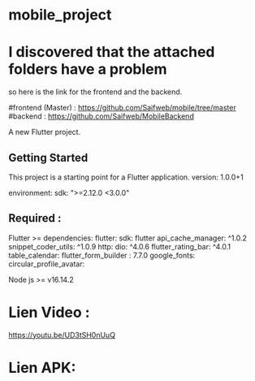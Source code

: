 # mobile_project

# I discovered that the attached folders have a problem

so here is the link for the frontend and the backend.

#frontend (Master) :
https://github.com/Saifweb/mobile/tree/master
#backend :
https://github.com/Saifweb/MobileBackend

A new Flutter project.

## Getting Started

This project is a starting point for a Flutter application.
version: 1.0.0+1

environment:
  sdk: ">=2.12.0 <3.0.0"
## Required : 
Flutter >= 
dependencies:
  flutter:
    sdk: flutter
  api_cache_manager: ^1.0.2
  snippet_coder_utils: ^1.0.9
  http:
  dio: ^4.0.6
  flutter_rating_bar: ^4.0.1
  table_calendar:
  flutter_form_builder : 7.7.0
  google_fonts:
  circular_profile_avatar:
  

Node js >= v16.14.2

# Lien Video : 
https://youtu.be/UD3tSH0nUuQ
# Lien APK:



